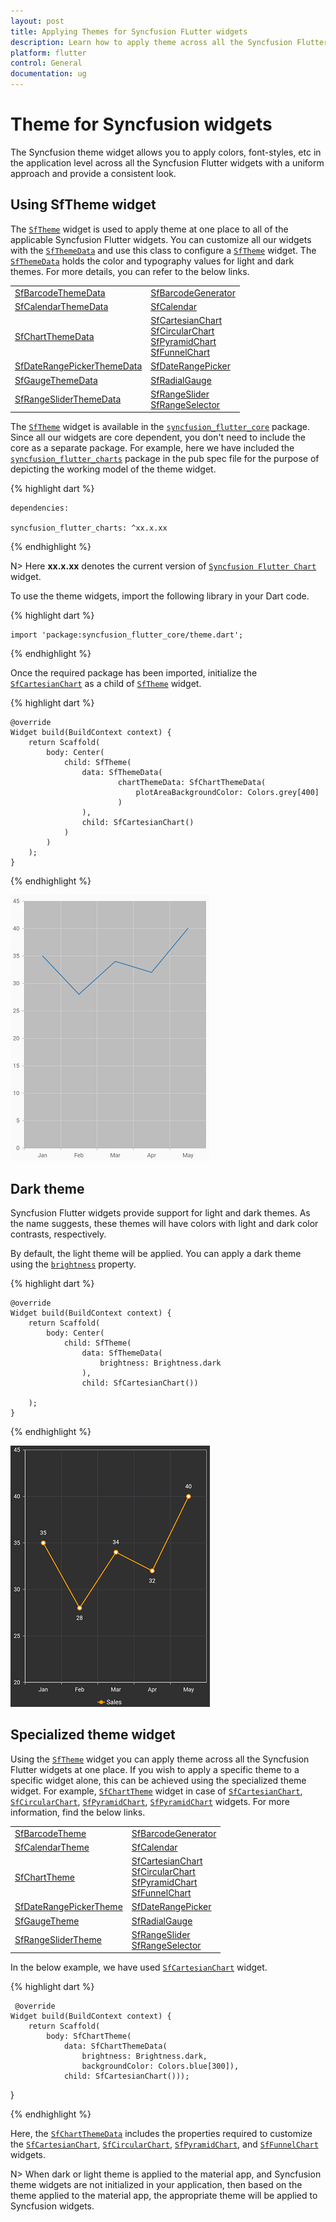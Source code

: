 ```yaml
---
layout: post
title: Applying Themes for Syncfusion FLutter widgets
description: Learn how to apply theme across all the Syncfusion Flutter widgets with a common approach or to the individual widget.
platform: flutter
control: General
documentation: ug
---
```


# Theme for Syncfusion widgets

The Syncfusion theme widget allows you to apply colors, font-styles, etc in the application level across all the Syncfusion Flutter widgets with a uniform approach and provide a consistent look.

## Using SfTheme widget

The [`SfTheme`](https://pub.dev/documentation/syncfusion_flutter_core/latest/theme/SfTheme-class.html) widget is used to apply theme at one place to all of the applicable Syncfusion Flutter widgets. You can customize all our widgets with the [`SfThemeData`](https://pub.dev/documentation/syncfusion_flutter_core/latest/theme/SfThemeData-class.html) and use this class to configure a [`SfTheme`](https://pub.dev/documentation/syncfusion_flutter_core/latest/theme/SfTheme-class.html) widget. The [`SfThemeData`](https://pub.dev/documentation/syncfusion_flutter_core/latest/theme/SfThemeData-class.html) holds the color and typography values for light and dark themes. For more details, you can refer to the below links.

<table>
    <tr>
        <td>
            <a href="https://pub.dev/documentation/syncfusion_flutter_core/latest/theme/SfBarcodeThemeData-class.html">SfBarcodeThemeData</a>
        </td>
        <td>
           <a href="https://pub.dev/documentation/syncfusion_flutter_barcodes/latest/barcodes/SfBarcodeGenerator-class.html">SfBarcodeGenerator</a>
        </td>
    </tr>
    <tr>
        <td>
            <a href="https://pub.dev/documentation/syncfusion_flutter_core/latest/theme/SfCalendarThemeData-class.html">SfCalendarThemeData</a>
        </td>
        <td>
            <a href="https://pub.dev/documentation/syncfusion_flutter_calendar/latest/calendar/SfCalendar-class.html">SfCalendar</a>
        </td>
    </tr>
    <tr>
        <td>
         <a href="https://pub.dev/documentation/syncfusion_flutter_core/latest/theme/SfChartThemeData-class.html">SfChartThemeData</a>
        </td>
        <td>
             <a href="https://pub.dev/documentation/syncfusion_flutter_charts/latest/charts/SfCartesianChart-class.html">SfCartesianChart</a> <br/>
             <a href="https://pub.dev/documentation/syncfusion_flutter_charts/latest/charts/SfCircularChart-class.html">SfCircularChart</a><br>
             <a href="https://pub.dev/documentation/syncfusion_flutter_charts/latest/charts/SfPyramidChart-class.html">SfPyramidChart</a><br>
             <a href="https://pub.dev/documentation/syncfusion_flutter_charts/latest/charts/SfFunnelChart-class.html">SfFunnelChart</a>
        </td>
    </tr>
	<tr>
        <td>
            <a href="https://pub.dev/documentation/syncfusion_flutter_core/latest/theme/SfDateRangePickerThemeData-class.html">SfDateRangePickerThemeData</a>
        </td>
        <td>
            <a href="https://pub.dev/documentation/syncfusion_flutter_datepicker/latest/datepicker/SfDateRangePicker-class.html">SfDateRangePicker</a>
        </td>
    </tr>
    <tr>
       <td>
            <a href="https://pub.dev/documentation/syncfusion_flutter_core/latest/theme/SfGaugeThemeData-class.html">SfGaugeThemeData</a>
        </td>
        <td>
           <a href="https://pub.dev/documentation/syncfusion_flutter_gauges/latest/gauges/SfRadialGauge-class.html">SfRadialGauge</a>
        </td>
    </tr>
    <tr>
        <td>
          <a href="https://pub.dev/documentation/syncfusion_flutter_core/latest/theme/SfRangeSliderThemeData-class.html">SfRangeSliderThemeData</a>
        </td>
        <td>
            <a href="https://pub.dev/documentation/syncfusion_flutter_sliders/latest/sliders/SfRangeSlider-class.html">SfRangeSlider</a><br>
            <a href="https://pub.dev/documentation/syncfusion_flutter_sliders/latest/sliders/SfRangeSelector-class.html">SfRangeSelector</a>
        </td>
  </tr>
</table>

The [`SfTheme`](https://pub.dev/documentation/syncfusion_flutter_core/latest/theme/SfTheme-class.html) widget is available in the [`syncfusion_flutter_core`](https://pub.dev/packages/syncfusion_flutter_core) package. Since all our widgets are core dependent, you don't need to include the core as a separate package. For example, here we have included the [`syncfusion_flutter_charts`](https://pub.dev/packages/syncfusion_flutter_charts) package in the pub spec file for the purpose of depicting the working model of the theme widget.

{% highlight dart %} 

    dependencies:

    syncfusion_flutter_charts: ^xx.x.xx

{% endhighlight %}

N> Here **xx.x.xx** denotes the current version of [`Syncfusion Flutter Chart`](https://pub.dev/packages/syncfusion_flutter_charts/versions) widget.

To use the theme widgets, import the following library in your Dart code.

{% highlight dart %} 

    import 'package:syncfusion_flutter_core/theme.dart';

{% endhighlight %}

Once the required package has been imported, initialize the [`SfCartesianChart`](https://pub.dev/documentation/syncfusion_flutter_charts/latest/charts/SfCartesianChart-class.html) as a child of  [`SfTheme`](https://pub.dev/documentation/syncfusion_flutter_core/latest/theme/SfTheme-class.html) widget. 


{% highlight dart %} 

    @override
    Widget build(BuildContext context) {
        return Scaffold(
            body: Center(
                child: SfTheme(
                    data: SfThemeData(
                            chartThemeData: SfChartThemeData(
                                plotAreaBackgroundColor: Colors.grey[400]
                            ) 
                    ),
                    child: SfCartesianChart()
                )
            )
        );
    }

{% endhighlight %}

![Chart theme](images/chart_light.png)

## Dark theme

Syncfusion Flutter widgets provide support for light and dark themes. As the name suggests, these themes will have colors with light and dark color contrasts, respectively. 

By default, the light theme will be applied. You can apply a dark theme using the [`brightness`](https://pub.dev/documentation/syncfusion_flutter_core/latest/theme/SfThemeData/brightness.html) property.

{% highlight dart %} 

    @override
    Widget build(BuildContext context) {
        return Scaffold(
            body: Center(
                child: SfTheme(
                    data: SfThemeData(
                        brightness: Brightness.dark
                    ),
                    child: SfCartesianChart())
            
        );
    }

{% endhighlight %}

![Dark theme](images/theme_chart.png)

## Specialized theme widget

Using the [`SfTheme`](https://pub.dev/documentation/syncfusion_flutter_core/latest/theme/SfTheme-class.html) widget you can apply theme across all the Syncfusion Flutter widgets at one place. If you wish to apply a specific theme to a specific widget alone, this can be achieved using the specialized theme widget. For example, [`SfChartTheme`](https://pub.dev/documentation/syncfusion_flutter_core/latest/theme/SfChartTheme-class.html) widget in case of [`SfCartesianChart`](https://pub.dev/documentation/syncfusion_flutter_charts/latest/charts/SfCartesianChart-class.html), [`SfCircularChart`](https://pub.dev/documentation/syncfusion_flutter_charts/latest/charts/SfCircularChart-class.html), [`SfPyramidChart`](https://pub.dev/documentation/syncfusion_flutter_charts/latest/charts/SfPyramidChart-class.html), [`SfPyramidChart`](https://pub.dev/documentation/syncfusion_flutter_charts/latest/charts/SfPyramidChart-class.html) widgets. For more information, find the below links.

<table>
    <tr>
        <td>
            <a href="https://pub.dev/documentation/syncfusion_flutter_core/latest/theme/SfBarcodeTheme-class.html">SfBarcodeTheme</a>
        </td>
        <td>
           <a href="https://pub.dev/documentation/syncfusion_flutter_barcodes/latest/barcodes/SfBarcodeGenerator-class.html">SfBarcodeGenerator</a>
        </td>
    </tr>
    <tr>
        <td>
            <a href="https://pub.dev/documentation/syncfusion_flutter_core/latest/theme/SfCalendarTheme-class.html">SfCalendarTheme</a>
        </td>
        <td>
            <a href="https://pub.dev/documentation/syncfusion_flutter_calendar/latest/calendar/SfCalendar-class.html">SfCalendar</a>
        </td>
    </tr>
    <tr>
        <td>
         <a href="https://pub.dev/documentation/syncfusion_flutter_core/latest/theme/SfChartTheme-class.html">SfChartTheme</a>
        </td>
        <td>
             <a href="https://pub.dev/documentation/syncfusion_flutter_charts/latest/charts/SfCartesianChart-class.html">SfCartesianChart</a> <br/>
             <a href="https://pub.dev/documentation/syncfusion_flutter_charts/latest/charts/SfCircularChart-class.html">SfCircularChart</a><br>
             <a href="https://pub.dev/documentation/syncfusion_flutter_charts/latest/charts/SfPyramidChart-class.html">SfPyramidChart</a><br>
             <a href="https://pub.dev/documentation/syncfusion_flutter_charts/latest/charts/SfFunnelChart-class.html">SfFunnelChart</a>
        </td>
    </tr>
	<tr>
        <td>
            <a href="https://pub.dev/documentation/syncfusion_flutter_core/latest/theme/SfDateRangePickerTheme-class.html">SfDateRangePickerTheme</a>
        </td>
        <td>
            <a href="https://pub.dev/documentation/syncfusion_flutter_datepicker/latest/datepicker/SfDateRangePicker-class.html">SfDateRangePicker</a>
        </td>
    </tr>
    <tr>
       <td>
            <a href="https://pub.dev/documentation/syncfusion_flutter_core/latest/theme/SfGaugeTheme-class.html">SfGaugeTheme</a>
        </td>
        <td>
           <a href="https://pub.dev/documentation/syncfusion_flutter_gauges/latest/gauges/SfRadialGauge-class.html">SfRadialGauge</a>
        </td>
    </tr>
    <tr>
        <td>
          <a href="https://pub.dev/documentation/syncfusion_flutter_core/latest/theme/SfRangeSliderTheme-class.html">SfRangeSliderTheme</a>
        </td>
        <td>
            <a href="https://pub.dev/documentation/syncfusion_flutter_sliders/latest/sliders/SfRangeSlider-class.html">SfRangeSlider</a><br>
            <a href="https://pub.dev/documentation/syncfusion_flutter_sliders/latest/sliders/SfRangeSelector-class.html">SfRangeSelector</a>
        </td>
  </tr>
</table>

In the below example, we have used [`SfCartesianChart`](https://pub.dev/documentation/syncfusion_flutter_charts/latest/charts/SfCartesianChart-class.html) widget.

{% highlight dart %} 

     @override
    Widget build(BuildContext context) {
        return Scaffold(
            body: SfChartTheme(
                data: SfChartThemeData(
                    brightness: Brightness.dark, 
                    backgroundColor: Colors.blue[300]),
                child: SfCartesianChart()));
  }

{% endhighlight %}

Here, the [`SfChartThemeData`](https://pub.dev/documentation/syncfusion_flutter_core/latest/theme/SfChartThemeData-class.html) includes the properties required to customize the [`SfCartesianChart`](https://pub.dev/documentation/syncfusion_flutter_charts/latest/charts/SfCartesianChart-class.html), [`SfCircularChart`](https://pub.dev/documentation/syncfusion_flutter_charts/latest/charts/SfCircularChart-class.html), [`SfPyramidChart`](https://pub.dev/documentation/syncfusion_flutter_charts/latest/charts/SfPyramidChart-class.html), and [`SfFunnelChart`](https://pub.dev/documentation/syncfusion_flutter_charts/latest/charts/SfFunnelChart-class.html) widgets.

N> When dark or light theme is applied to the material app, and Syncfusion theme widgets are not initialized in your application, then based on the theme applied to the material app, the appropriate theme will be applied to Syncfusion widgets.